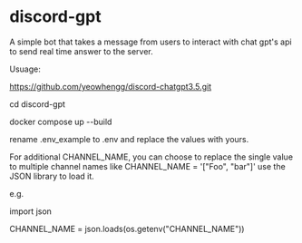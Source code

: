# discord-gpt

A simple bot that takes a message from users to interact with chat gpt's api to send real time answer to the server.

Usuage:

https://github.com/yeowhengg/discord-chatgpt3.5.git

cd discord-gpt

docker compose up --build

rename .env_example to .env and replace the values with yours.

For additional CHANNEL_NAME, you can choose to replace the single value to multiple channel names like CHANNEL_NAME = '["Foo", "bar"]'
use the JSON library to load it.

e.g.

import json

CHANNEL_NAME = json.loads(os.getenv("CHANNEL_NAME"))


